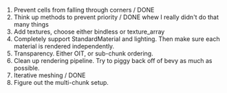 1. Prevent cells from falling through corners / DONE
2. Think up methods to prevent priority / DONE whew I really didn't do that many things
3. Add textures, choose either bindless or texture_array
4. Completely support StandardMaterial and lighting. Then make sure each material is rendered independently.
5. Transparency. Either OIT, or sub-chunk ordering.
6. Clean up rendering pipeline. Try to piggy back off of bevy as much as possible.
7. Iterative meshing / DONE
8. Figure out the multi-chunk setup.